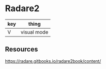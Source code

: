 # Radare2
| key | thing       |
|-----|-------------|
| V   | visual mode |


Resources
---------
<https://radare.gitbooks.io/radare2book/content/>

